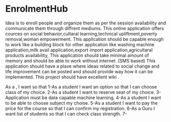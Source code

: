 # EnrolmentHub
Idea is to enroll people and organize them as per the session availability and communicate them through diffrent mediums.
This online application offers cources on social behavior,cultaral learning,technical upliftment,poverty removal,woman empowerment.
This application should be capable enough to work like a building block for other application like washing machine application,milk avail application,export import application,agricultaral products availability,
This application should take minimal amount of memory and should be able to work without internet .(SMS based)
This application should have a plave where ideas related to social change and life improvement can be posted and should provide way how it can be implemented.
This project should have excellent wiki .

As a <type of user>, I want <some goal> so that <some reason>
1-As a student I want an option so that I can choose class of my choice.
2-As a student I want to  reserve seat of my choice.
3-Application must be data capable machine learning.
4-As a student I want to be able to choose subject my choise.
5-As a student I want to pay the price for the course so that I can confirm my registration.
6-As a Guru I want list of students so that I can check class strength.
7-
